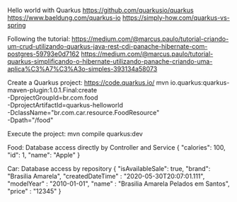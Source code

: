 Hello world with Quarkus
https://github.com/quarkusio/quarkus
https://www.baeldung.com/quarkus-io
https://simply-how.com/quarkus-vs-spring

Following the tutorial:
https://medium.com/@marcus.paulo/tutorial-criando-um-crud-utilizando-quarkus-java-rest-cdi-panache-hibernate-com-postgres-59793e0d7162
https://medium.com/@marcus.paulo/tutorial-quarkus-simplificando-o-hibernate-utilizando-panache-criando-uma-aplica%C3%A7%C3%A3o-simples-393134a58073


Create a Quarkus project:
https://code.quarkus.io/
mvn io.quarkus:quarkus-maven-plugin:1.0.1.Final:create \
     -DprojectGroupId=br.com.food \
     -DprojectArtifactId=quarkus-helloworld \
     -DclassName="br.com.car.resource.FoodResource" \
     -Dpath="/food"

Execute the project:
mvn compile quarkus:dev



Food:
Database access directly by Controller and Service
{
    "calories": 100,
    "id": 1,
    "name": "Apple"
}

Car:
Database access by repository
{
    "isAvailableSale": true,
    "brand": "Brasilia Amarela",
    "createdDateTime" : "2020-05-30T20:07:01.111",
    "modelYear" : "2010-01-01",
    "name" : "Brasilia Amarela Pelados em Santos",
    "price" : "12345"
}
